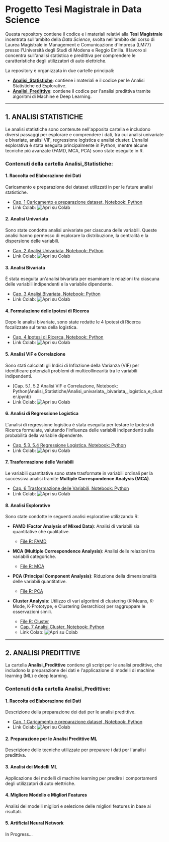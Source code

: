 # Progetto Tesi Magistrale in Data Science

Questa repository contiene il codice e i materiali relativi alla **Tesi Magistrale** incentrata sull'ambito della _Data Science_, svolta nell'ambito del corso di Laurea Magistrale in Management e Comunicazione d'Impresa (LM77) presso l'Università degli Studi di Modena e Reggio Emilia. Il lavoro si concentra sull'analisi statistica e predittiva per comprendere le caratteristiche degli utilizzatori di auto elettriche.

La repository è organizzata in due cartelle principali:

- **[Analisi_Statistiche](Analisi_Statistiche)**: contiene i materiali e il codice per le Analisi Statistiche ed Esplorative.
- **[Analisi_Predittive](Analisi_Predittive)**: contiene il codice per l'analisi predittiva tramite algoritmi di Machine e Deep Learning.

---

## **1. ANALISI STATISTICHE**

Le analisi statistiche sono contenute nell'apposita cartella e includono diversi passaggi per esplorare e comprendere i dati, tra cui analisi univariate e bivariate, analisi VIF, regressione logistica e analisi cluster. L'analisi esplorativa è stata eseguita principalmente in Python, mentre alcune tecniche più avanzate (FAMD, MCA, PCA) sono state eseguite in R.

### **Contenuti della cartella Analisi_Statistiche:**

#### 1. Raccolta ed Elaborazione dei Dati
Caricamento e preparazione dei dataset utilizzati in per le future analisi statistiche.

- [Cap. 1 Caricamento e preparazione dataset, Notebook: Python](Analisi_Statistiche/Analisi_univariata,_bivariata,_logistica_e_cluster.ipynb)
- Link Colab: ![Apri su Colab](https://colab.research.google.com/assets/colab-badge.svg)

#### 2. Analisi Univariata
Sono state condotte analisi univariate per ciascuna delle variabili. Queste analisi hanno permesso di esplorare la distribuzione, la centralità e la dispersione delle variabili.

- [Cap. 2 Analisi Univariata, Notebook: Python](Analisi_Statistiche/Analisi_univariata,_bivariata,_logistica_e_cluster.ipynb)
- Link Colab: ![Apri su Colab](https://colab.research.google.com/assets/colab-badge.svg)

#### 3. Analisi Bivariata
È stata eseguita un'analisi bivariata per esaminare le relazioni tra ciascuna delle variabili indipendenti e la variabile dipendente.

- [Cap. 3 Analisi Bivariata, Notebook: Python](Analisi_Statistiche/Analisi_univariata,_bivariata,_logistica_e_cluster.ipynb)
- Link Colab: ![Apri su Colab](https://colab.research.google.com/assets/colab-badge.svg)

#### 4. Formulazione delle Ipotesi di Ricerca
Dopo le analisi bivariate, sono state redatte le 4 Ipotesi di Ricerca focalizzate sul tema della logistica.

- [Cap. 4 Ipotesi di Ricerca, Notebook: Python](Analisi_Statistiche/Analisi_univariata,_bivariata,_logistica_e_cluster.ipynb)
- Link Colab: ![Apri su Colab](https://colab.research.google.com/assets/colab-badge.svg)

#### 5. Analisi VIF e Correlazione
Sono stati calcolati gli Indici di Inflazione della Varianza (VIF) per identificare potenziali problemi di multicollinearità tra le variabili indipendenti.

- [Cap. 5.1, 5.2 Analisi VIF e Correlazione, Notebook: Python(Analisi_Statistiche/Analisi_univariata,_bivariata,_logistica_e_cluster.ipynb)
- Link Colab: ![Apri su Colab](https://colab.research.google.com/assets/colab-badge.svg)

#### 6. Analisi di Regressione Logistica
L'analisi di regressione logistica è stata eseguita per testare le Ipotesi di Ricerca formulate, valutando l'influenza delle variabili indipendenti sulla probabilità della variabile dipendente.

- [Cap. 5.3, 5.4 Regressione Logistica, Notebook: Python](Analisi_Statistiche/Analisi_univariata,_bivariata,_logistica_e_cluster.ipynb)
- Link Colab: ![Apri su Colab](https://colab.research.google.com/assets/colab-badge.svg)

#### 7. Trasformazione delle Variabili
Le variabili quantitative sono state trasformate in variabili ordinali per la successiva analisi tramite **Multiple Correspondence Analysis (MCA)**.

- [Cap. 6 Trasformazione delle Variabili, Notebook: Python](Analisi_Statistiche/Analisi_univariata,_bivariata,_logistica_e_cluster.ipynb)
- Link Colab: ![Apri su Colab](https://colab.research.google.com/assets/colab-badge.svg)

#### 8. Analisi Esplorative
Sono state condotte le seguenti analisi esplorative utilizzando R:

- **FAMD (Factor Analysis of Mixed Data)**: Analisi di variabili sia quantitative che qualitative.
  - [File R: FAMD](Analisi_Statistiche/Analisi_Esplorative_FAMD.R)
  
- **MCA (Multiple Correspondence Analysis)**: Analisi delle relazioni tra variabili categoriche.
  - [File R: MCA](Analisi_Statistiche/Analisi_Esplorative_MCA.R)
  
- **PCA (Principal Component Analysis)**: Riduzione della dimensionalità delle variabili quantitative.
  - [File R: PCA](Analisi_Statistiche/Analisi_Esplorative_PCA.R)
  
- **Cluster Analysis**: Utilizzo di vari algoritmi di clustering (K-Means, K-Mode, K-Prototype, e Clustering Gerarchico) per raggruppare le osservazioni simili.
  - [File R: Cluster](Analisi_Statistiche/Analisi_Esplorative_CLUSTER.R)
  - [Cap. 7 Analisi Cluster, Notebook: Python](Analisi_Statistiche/Analisi_univariata,_bivariata,_logistica_e_cluster.ipynb)
  - Link Colab: ![Apri su Colab](https://colab.research.google.com/assets/colab-badge.svg)

---

## **2. ANALISI PREDITTIVE**

La cartella **Analisi_Predittive** contiene gli script per le analisi predittive, che includono la preparazione dei dati e l'applicazione di modelli di machine learning (ML) e deep learning.

### **Contenuti della cartella Analisi_Predittive:**

#### 1. Raccolta ed Elaborazione dei Dati
Descrizione della preparazione dei dati per le analisi predittive.

- [Cap. 1 Caricamento e preparazione dataset, Notebook: Python](Analisi_Predittive)
- Link Colab: ![Apri su Colab](https://colab.research.google.com/assets/colab-badge.svg)

#### 2. Preparazione per le Analisi Predittive ML
Descrizione delle tecniche utilizzate per preparare i dati per l'analisi predittiva.

#### 3. Analisi dei Modelli ML
Applicazione dei modelli di machine learning per predire i comportamenti degli utilizzatori di auto elettriche.

#### 4. Migliore Modello e Migliori Features
Analisi dei modelli migliori e selezione delle migliori features in base ai risultati.

#### 5. Artificial Neural Network


In Progress...


